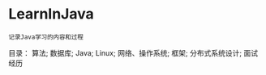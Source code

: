 # LearnInJava
    记录Java学习的内容和过程
目录：
    算法;     数据库;     Java;    Linux;    网络、操作系统;    框架;
    分布式系统设计;    面试经历